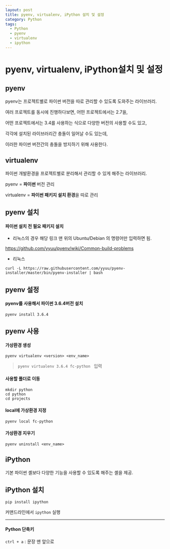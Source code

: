 ```yaml
---
layout: post
title: pyenv, virtualenv, iPython 설치 및 설정
category: Python
tags:
  - Python
  - pyenv
  - virtualenv
  - ipython
---
```




# pyenv, virtualenv, iPython설치 및 설정

##  pyenv

pyenv는 프로젝트별로 파이썬 버전을 따로 관리할 수 있도록 도와주는 라이브러리.

여러 프로젝트를 동시에 진행하다보면, 어떤 프로젝트에서는 2.7을,

어떤 프로젝트에서는 3.4를 사용하는 식으로 다양한 버전의 사용할 수도 있고,

각각에 설치된 라이브러리간 충돌이 일어날 수도 있는데,

이러한 파이썬 버전간의 충돌을 방지하기 위해 사용한다.



## virtualenv

파이썬 개발환경을 프로젝트별로 분리해서 관리할 수 있게 해주는 라이브러리.

pyenv = **파이썬** 버전 관리

virtualenv = **파이썬 패키지 설치 환경**을 따로 관리





## pyenv 설치

#### 파이썬 설치 전 필요 패키지 설치

- 리눅스의 경우 해당 링크 맨 위의 Ubuntu/Debian 의 명령어만 입력하면 됨.

<https://github.com/yyuu/pyenv/wiki/Common-build-problems>

- 리눅스

```curl -L https://raw.githubusercontent.com/yyuu/pyenv-installer/master/bin/pyenv-installer | bash```



## pyenv 설정

#### pyenv를 사용해서 파이썬 3.6.4버전 설치

```
pyenv install 3.6.4
```





## pyenv 사용

#### 가상환경 생성

```
pyenv virtualenv <version> <env_name>
```

> ```pyenv virtualenv 3.6.4 fc-python ``` 입력

#### 사용할 폴더로 이동

```
mkdir python
cd python
cd projects
```

#### local에 가상환경 지정

```pyenv local fc-python```

#### 가상환경 지우기

```pyenv uninstall <env_name>```





## iPython

기본 파이썬 셸보다 다양한 기능을 사용할 수 있도록 해주는 셸을 제공.

## iPython 설치

```pip install ipython```

커맨드라인에서 ```ipython``` 실행

---

#### Python 단축키

```ctrl + a``` : 문장 맨 앞으로
